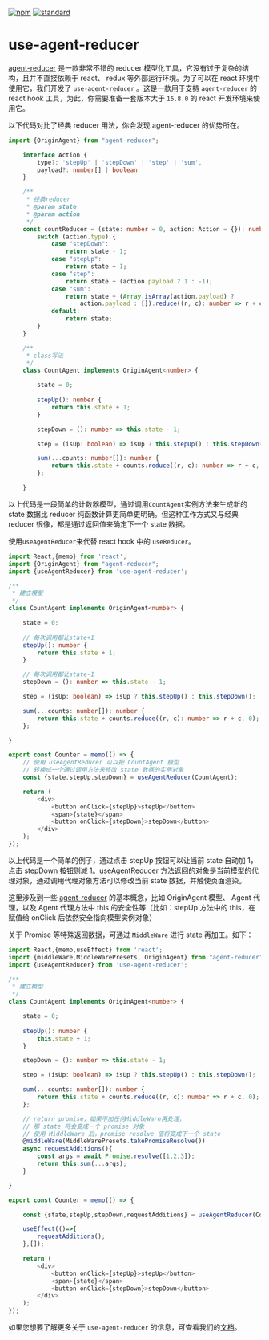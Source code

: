 [![npm][npm-image]][npm-url]
[![standard][standard-image]][standard-url]

[npm-image]: https://img.shields.io/npm/v/use-agent-reducer.svg?style=flat-square
[npm-url]: https://www.npmjs.com/package/use-agent-reducer
[standard-image]: https://img.shields.io/badge/code%20style-standard-brightgreen.svg?style=flat-square
[standard-url]: http://npm.im/standard

# use-agent-reducer

[agent-reducer](https://www.npmjs.com/package/agent-reducer) 是一款非常不错的 reducer 模型化工具，它没有过于复杂的结构，且并不直接依赖于 react、 redux 等外部运行环境。为了可以在 react 环境中使用它，我们开发了 `use-agent-reducer` 。这是一款用于支持 `agent-reducer` 的 react hook 工具，为此，你需要准备一套版本大于 `16.8.0` 的 react 开发环境来使用它。 

以下代码对比了经典 reducer 用法，你会发现 agent-reducer 的优势所在。

```typescript
import {OriginAgent} from "agent-reducer";

    interface Action {
        type?: 'stepUp' | 'stepDown' | 'step' | 'sum',
        payload?: number[] | boolean
    }

    /**
     * 经典reducer
     * @param state
     * @param action
     */
    const countReducer = (state: number = 0, action: Action = {}): number => {
        switch (action.type) {
            case "stepDown":
                return state - 1;
            case "stepUp":
                return state + 1;
            case "step":
                return state + (action.payload ? 1 : -1);
            case "sum":
                return state + (Array.isArray(action.payload) ?
                    action.payload : []).reduce((r, c): number => r + c, 0);
            default:
                return state;
        }
    }

    /**
     * class写法
     */
    class CountAgent implements OriginAgent<number> {

        state = 0;
        
        stepUp(): number {
            return this.state + 1;
        } 

        stepDown = (): number => this.state - 1;

        step = (isUp: boolean) => isUp ? this.stepUp() : this.stepDown();

        sum(...counts: number[]): number {
            return this.state + counts.reduce((r, c): number => r + c, 0);
        };

    }
```

以上代码是一段简单的计数器模型，通过调用`CountAgent`实例方法来生成新的 state 数据比 reducer 纯函数计算更简单更明确。但这种工作方式又与经典 reducer 很像，都是通过返回值来确定下一个 state 数据。

使用`useAgentReducer`来代替 react hook 中的 `useReducer`。

```typescript
import React,{memo} from 'react';
import {OriginAgent} from "agent-reducer";
import {useAgentReducer} from 'use-agent-reducer';

/**
 * 建立模型
 */
class CountAgent implements OriginAgent<number> {

    state = 0;
        
    // 每次调用都让state+1
    stepUp(): number {
        return this.state + 1;
    } 

    // 每次调用都让state-1
    stepDown = (): number => this.state - 1;

    step = (isUp: boolean) => isUp ? this.stepUp() : this.stepDown();

    sum(...counts: number[]): number {
        return this.state + counts.reduce((r, c): number => r + c, 0);
    };

}

export const Counter = memo(() => {
    // 使用 useAgentReducer 可以把 CountAgent 模型
    // 转换成一个通过调用方法来修改 state 数据的实例对象
    const {state,stepUp,stepDown} = useAgentReducer(CountAgent);

    return (
        <div>
            <button onClick={stepUp}>stepUp</button>
            <span>{state}</span>
            <button onClick={stepDown}>stepDown</button>
        </div>
    );
});
```
以上代码是一个简单的例子，通过点击 stepUp 按钮可以让当前 state 自动加 1，点击 stepDown 按钮则减 1。useAgentReducer 方法返回的对象是当前模型的代理对象，通过调用代理对象方法可以修改当前 state 数据，并触使页面渲染。

这里涉及到一些 [agent-reducer](https://github.com/filefoxper/agent-reducer/blob/master/documents/zh/index.md) 的基本概念，比如 OriginAgent 模型、 Agent 代理，以及 Agent 代理方法中 this 的安全性等（比如：stepUp 方法中的 this，在赋值给 onClick 后依然安全指向模型实例对象）

关于 Promise 等特殊返回数据，可通过 `MiddleWare` 进行 state 再加工。如下：

```typescript
import React,{memo,useEffect} from 'react';
import {middleWare,MiddleWarePresets, OriginAgent} from "agent-reducer";
import {useAgentReducer} from 'use-agent-reducer';

/**
 * 建立模型
 */
class CountAgent implements OriginAgent<number> {

    state = 0;
        
    stepUp(): number {
        this.state + 1;
    }

    stepDown = (): number => this.state - 1;

    step = (isUp: boolean) => isUp ? this.stepUp() : this.stepDown();

    sum(...counts: number[]): number {
        return this.state + counts.reduce((r, c): number => r + c, 0);
    };

    // return promise，如果不加任何MiddleWare再处理，
    // 那 state 将会变成一个 promise 对象
    // 使用 MiddleWare 后，promise resolve 值将变成下一个 state
    @middleWare(MiddleWarePresets.takePromiseResolve())
    async requestAdditions(){
        const args = await Promise.resolve([1,2,3]);
        return this.sum(...args);
    }

}

export const Counter = memo(() => {

    const {state,stepUp,stepDown,requestAdditions} = useAgentReducer(CountAgent);

    useEffect(()=>{
        requestAdditions();
    },[]);

    return (
        <div>
            <button onClick={stepUp}>stepUp</button>
            <span>{state}</span>
            <button onClick={stepDown}>stepDown</button>
        </div>
    );
});
```

如果您想要了解更多关于 `use-agent-reducer` 的信息，可查看我们的[文档](https://filefoxper.github.io/use-agent-reducer/#/zh/)。
